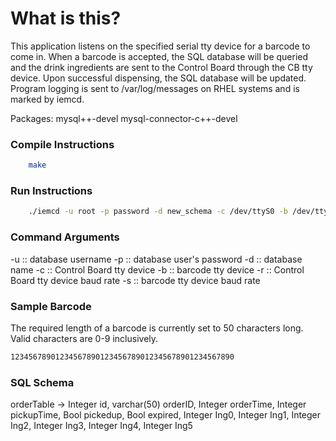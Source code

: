 # What is this?
This application listens on the specified serial tty device for a barcode to
come in. When a barcode is accepted, the SQL database will be queried and the 
drink ingredients are sent to the Control Board through the CB tty device.
Upon successful dispensing, the SQL database will be updated. Program logging 
is sent to /var/log/messages on RHEL systems and is marked by iemcd.

Packages:
mysql++-devel mysql-connector-c++-devel

### Compile Instructions
```bash
    make
```

### Run Instructions
```bash
    ./iemcd -u root -p password -d new_schema -c /dev/ttyS0 -b /dev/ttyS1 -r B38400 -s B38400
```
### Command Arguments
-u :: database username
-p :: database user's password
-d :: database name
-c :: Control Board tty device
-b :: barcode tty device
-r :: Control Board tty device baud rate
-s :: barcode tty device baud rate

### Sample Barcode
The required length of a barcode is currently set to 50 characters long. Valid characters are 0-9 inclusively.

```bash
12345678901234567890123456789012345678901234567890
```

### SQL Schema
orderTable ->
        Integer id,
        varchar(50) orderID,
        Integer orderTime,
        Integer pickupTime,
        Bool pickedup,
	Bool expired,
        Integer Ing0,
        Integer Ing1,
        Integer Ing2,
        Integer Ing3,
        Integer Ing4,
        Integer Ing5
